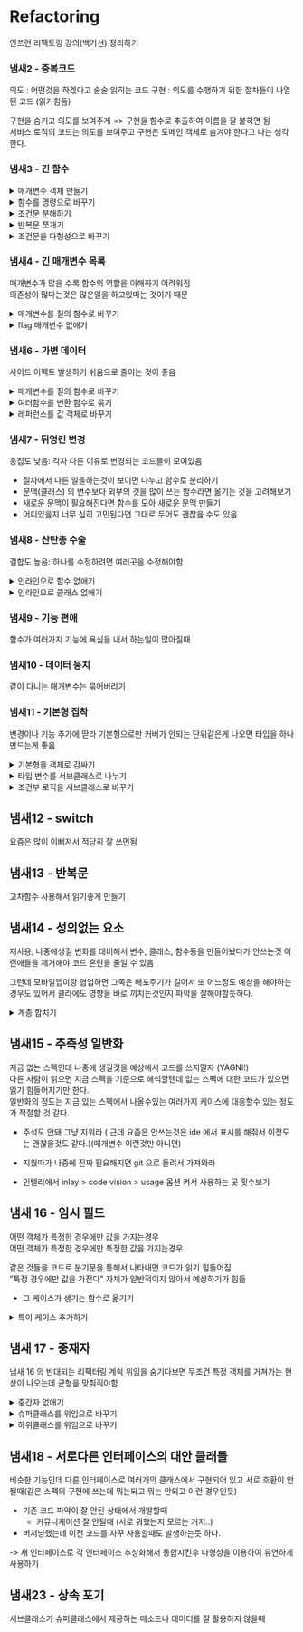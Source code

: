 # Refactoring

인프런 리팩토링 강의(백기선) 정리하기

### 냄새2 - 중복코드
의도 : 어떤것을 하겠다고 술술 읽히는 코드
구현 : 의도를 수행하기 위한 절차들이 나열된 코드 (읽기힘듬)

구현을 숨기고 의도를 보여주게 => 구현을 함수로 추출하여 이름을 잘 붙히면 됨  
서비스 로직의 코드는 의도를 보여주고 구현은 도메인 객체로 숨겨야 한다고 나는 생각한다.

### 냄새3 - 긴 함수
<details>
<summary>매개변수 객체 만들기</summary>

- 같은 매개변수가 여러 메서드에 걸쳐 나타나면 묶은 자료구조만들기
- 객체에서 파생되는 필드들이 따로따로 돌아다닐때 객체 전체를 넘겨주기
  - 이때 각 함수가 객체전체에 의존하는게 맞는가, 필드에만 의존하는게 맞는가 고민을 해봐야함
</details>

<details>
<summary>함수를 명령으로 바꾸기</summary>

- 함수분리를 먼저해보고 그래도 위치가 이상한것같으면 함수를 객체로 싸서 분리하는 방법
- 그러면 클래스가 발전하면서 추후에 확장하기 좋은 구조가 될 수 있음
- 자연스럽게 SRP에도 근접하게 됨
</details>

<details>
<summary>조건문 분해하기</summary>

- 조건문의 조건 자체가 복잡해지는 경우
- 분기를 타게 되면서 코드르 이해하기 힘들어지는 경우
- => 함수 추출로 뽑아내면서 의도만 비추게  
- 이렇게 리팩터링하다보니까 다른 냄새들이 보여서 엄청좋은 듯
</details>

<details>
<summary>반복문 쪼개기</summary>

- 하나의 반복문에서 여러개 작업을 하는 경우 (성능적으로는 이게 좋긴함)
- 정말 성능적 병목이 아니라면 반복문을 작업마다 쪼개는게 좋고 (성능 문제가되면 다시 합치는게 나음)
- 루프를 쪼개고 함수추출해서 구현을 숨기기
</details>

<details>
<summary>조건문을 다형성으로 바꾸기</summary>

- 타입별로 공통부분이 있고 달라지는 부분이 복잡한 분기문에 적용할 수 있음
- 회사 플젝에 적용할 곳이 굉장히 많음
</details>

### 냄새4 - 긴 매개변수 목록
매개변수가 많을 수록 함수의 역할을 이해하기 어려워짐  
의존성이 많다는것은 많은일을 하고있따는 것이기 때문

<details>
<summary>매개변수를 질의 함수로 바꾸기</summary>

- 어떤 매개변수를 다른 매개변수로 알아낼수 있으면 "중복"으로 생각하고 중복제거하기
- 매개변수를 줄이면서 함수 내부에서 새로운 의존성이 생긴다면 고것은 고민해보아야함
</details>

<details>
<summary>flag 매개변수 없애기</summary>

- 보통 함수 내부에 분기를 타게 만듦으로 지양하는게 좋음
- 
</details>

### 냄새6 - 가변 데이터
사이드 이펙트 발생하기 쉬움으로 줄이는 것이 좋음

<details>
<summary>매개변수를 질의 함수로 바꾸기</summary>

- 원본에서 파생되는 값이 따로 변수로 있을때 원본이 가변데이터라면 어딘가에서 파생변수만 바꿔버리거나/안바꿔버려서 기대에 안맞는 결과를 가져올 수 있음
- 원본이 불변값이라면 무방함
</details>

<details>
<summary>여러함수를 변환 함수로 묶기</summary>

- 파생된 값을 만드는 함수가 여러곳에서 반복된다면 새로운 데이터타입을 만들고 그 데이터타입이 파생된 값을 가지고 있게 모을 수 있음
</details>

<details>
<summary>레퍼런스를 값 객체로 바꾸기</summary>

- 객체 내부의 변경을 전파하고 싶은것이 아니라면 vo를 만들어서 불변객체로 바꾸기
- side effect 줄이는방법
</details>

### 냄새7 - 뒤엉킨 변경
응집도 낮음: 
각자 다른 이유로 변경되는 코드들이 모여있음

- 절차에서 다른 일을하는것이 보이면 나누고 함수로 분리하기
- 문맥(클래스) 의 변수보다 외부의 것을 많이 쓰는 함수라면 옮기는 것을 고려해보기
- 새로운 문맥이 필요해진다면 함수를 모아 새로운 문맥 만들기
- 어디있을지 너무 심히 고민된다면 그대로 두어도 괜찮을 수도 있음

### 냄새8 - 산탄총 수술
결합도 높음:
하나를 수정하려면 여러곳을 수정해야함

<details>
<summary>인라인으로 함수 없애기</summary>

- 함수 이름보다 본문이 의도를 더 잘나타낼때(혹은 뽑아도 의도가 보이는 수준이 비ㄷㅁ할때)
- 합쳐놓고 다시 분리하기 위해서 코드를 모으기
- 근데 살짝 반대의견인게 해석하기 비슷해도 변경의 여지가 있거나 여러곳에서 쓰이면 함수가 맞다고 생각함 
</details>

<details>
<summary>인라인으로 클래스 없애기</summary>

- 클래스를 나누다가 존재 이유가 빈약해지는 클래스가 생길때 다른곳에 합칠수 있다.

</details>

### 냄새9 - 기능 편애

함수가 여러가지 기능에 욕심을 내서 하는일이 많아질때

### 냄새10 - 데이터 뭉치

같이 다니는 매개변수는 묶어버리기

### 냄새11 - 기본형 집착
변경이나 기능 추가에 딷라 기본형으로만 커버가 안되는 단위같은게 나오면 타입을 하나 만드는게 좋음


<details>
<summary>기본형을 객체로 감싸기</summary>

- 단위 변환
- 여러 포맷으로 표현
과 같은 변경에 대응하기 유리하게

</details>

<details>
<summary>타입 변수를 서브클래스로 나누기</summary>

- 다형성을 사용해서 분기문을 줄일 수 있음
- if 문 switch 문 남발 방지

</details>

<details>
<summary>조건부 로직을 서브클래스로 바꾸기</summary>

- 타입변수는 따로 없는데 내부의 특정 조건에만 분기 타는것이 반복된다면
- 팩토리 클래스만들어서 해당조건의 서브클래스를 만들어서 처리하게 분리할수있음
- 아주 좋은듯 

</details>

## 냄새12 - switch 

요즘은 많이 이뻐져서 적당히 잘 쓰면됨

## 냄새13 - 반복문
고차함수 사용해서 읽기좋게 만들기

## 냄새14 - 성의없는 요소
재사용, 나중에생길 변화를 대비해서 변수, 클래스, 함수등을 만들어놨다가 안쓰는것 
이런애들을 제거해야 코드 혼란을 줄일 수 있음 

그런데 모바일앱이랑 협업하면 그쪽은 배포주기가 길어서 또 어느정도 예상을 해야하는 경우도 있어서
클라에도 영향을 바로 끼치는것인지 파악을 잘해야할듯하다.

<details>
<summary>계층 합치기</summary>

- 상속관계에서 기능을 옮기고 분리하다보면 상/하위 클래의 차이가 없어지는 경우가 있는데 이럴땐 합치는것이 좋다
- 이름이 적절한쪽으로 합치고 (애매하면 아무거나!)

</details>

## 냄새15 - 추측성 일반화

지금 없는 스펙인데 나중에 생길것을 예상해서 코드를 쓰지말자 (YAGNI!)  
다른 사람이 읽으면 지금 스펙을 기준으로 해석할텐데 없는 스펙에 대한 코드가 있으면 읽기 힘들어지기만 한다.  
일반화의 정도는 지금 있는 스펙에서 나올수있는 여러가지 케이스에 대응할수 있는 정도가 적절할 것 같다.  

- 주석도 안돼 그냥 지워라 ( 근데 요즘은 안쓰는것은 ide 에서 표시를 해줘서 이정도는 괜찮을것도 같다.)(매개변수 이런것만 아니면)
- 지웠따가 나중에 진짜 필요해지면 git 으로 돌려서 가져와라

- 인텔리에서 inlay > code vision > usage 옵션 켜서 사용하는 곳 횟수보기

## 냄새 16 - 임시 필드

어떤 객체가 특정한 경우에만 값을 가지는경우  
어떤 객체가 특정한 경우에만 특정한 값을 가지는경우  

같은 것들을 코드로 분기문을 통해서 나타내면 코드가 읽기 힘들어짐  
"특정 경우에만 값을 가진다" 자체가 일반적이지 않아서 예상하기가 힘듦

- 그 케이스가 생기는 함수로 옮기기

<details>
<summary>특이 케이스 추가하기 </summary>

- 특정 값을 가지고있는 인스턴스임을 검사하는 조건이 계속 반복된다면 아에 클래스로 분리하는 방법
- null 같은 의미의 값을 가지는것이 아니라면 `조건부 로직을 서브클래스로 바꾸기` 가 더 합당한것 같고
- null 같은 의미면 NullObject 패턴처럼 따로 만드는 것도 방법일듯
- 
- 근데 남용하면 엄청 햇갈릴것 같고 이런 케이스 자체가 많아지는거 자체가 db 설계가 망해가고 있다는 징조가 될수있을것 같다.

</details>

## 냄새 17 - 중재자

냄새 16 의  반대되는 리팩터링 계쇡 위임을 숨기다보면 무조건 특정 객체를 거쳐가는 현상이 나오는데 균형을 맞춰줘야함

<details>
<summary>중간자 없애기  </summary>

- 특정 값을 가지고있는 인스턴스임을 검사하는 조건이 계속 반복된다면 아에 클래스로 분리하는 방법
- null 같은 의미의 값을 가지는것이 아니라면 `조건부 로직을 서브클래스로 바꾸기` 가 더 합당한것 같고
- null 같은 의미면 NullObject 패턴처럼 따로 만드는 것도 방법일듯
-
- 근데 남용하면 엄청 햇갈릴것 같고 이런 케이스 자체가 많아지는거 자체가 db 설계가 망해가고 있다는 징조가 될수있을것 같다.

</details>

<details>
<summary>슈퍼클래스를 위임으로 바꾸기</summary>

- 하위 클래스에서 상위클래스 상속을 버리고 생성자로 주입받아 인스턴스 변수로 쓰면됨
</details>

<details>
<summary>하위클래스를 위임으로 바꾸기</summary>

- 서브클래스에서 상속구조가 걸리적 거릴때 사용할 수 있다.(강한결합 등..)
- 서브클래스에 대한 위임클래스를 만들고 상위클래스의 인스턴스 변수로 넣는다
- 그리고 기능을 점진적으로 위임클래스 쪽으로 옮기고 하위클래스는 껍대기 역할만 하게 한다.
- 모든 기능이 옮겨졌을때 하위클래스를 제거할 수 있다.
- 근데 예제의 경우 is-a 관계가 맞아서 리팩토링 전이 더 적합한것같은 느낌...
  
- `조건부 로직을 서브클래스로 바꾸기` 와 반대되는 리팩토링같다.
</details>

## 냄새18 - 서로다른 인터페이스의 대안 클래들
비슷한 기능인데 다른 인터페이스로 여러개의 클래스에서 구현되어 있고 서로 호환이 안될때(같은 스펙의 구현에 쓰는데 뭐는되고 뭐는 안되고 이런 경우인듯)
- 기존 코드 파악이 잘 안된 상태에서 개발할때
  - 커뮤니케이션 잘 안될때 (서로 뭐했는지 모르는 거지..)
- 버저닝했는데 이전 코드를 자꾸 사용할때도 발생하는듯 하다.

-> 새 인터페이스로 각 인터페이스 추상화해서 통합시킨후 다형성을 이용하여 유연하게 사용하기

## 냄새23 - 상속 포기
서브클래스가 슈퍼클래스에서 제공하는 메소드나 데이터를 잘 활용하지 않을때